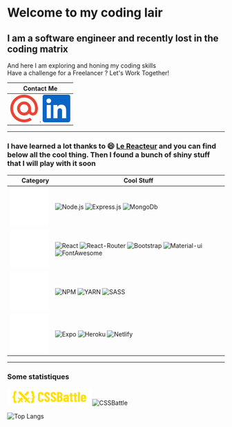 <!-- ![Visitor](https://visitor-badge.laobi.icu/badge?page_id=JConan.JConan) -->

# Welcome to my coding lair

## I am a software engineer and recently lost in the coding matrix

And here I am exploring and honing my coding skills\
Have a challenge for a Freelancer ? Let's Work Together!

| Contact Me                                                                                                                                                                       |
| -------------------------------------------------------------------------------------------------------------------------------------------------------------------------------- |
| [![email](assets/email.svg)](mailto:johan.chan@outlook.fr "sent me an email") . [![linkedin](assets/linkedin.svg)](https://www.linkedin.com/in/johan-chan "Let's Go Networking") |

---

### I have learned a lot thanks to :smile: [Le Reacteur](https://www.lereacteur.io/) and you can find below all the cool thing. Then I found a bunch of shiny stuff that I will play with it soon

|                                        Category | Cool Stuff                                                                                                                                                                                                                                                                                                                                                                                                                                                                                                                                                                             |
| ----------------------------------------------: | -------------------------------------------------------------------------------------------------------------------------------------------------------------------------------------------------------------------------------------------------------------------------------------------------------------------------------------------------------------------------------------------------------------------------------------------------------------------------------------------------------------------------------------------------------------------------------------- |
| [![backend](assets/backend.svg)](%23 "backend") | ![Node.js](https://img.shields.io/badge/Node.js-339933?style=for-the-badge&logo=nodedotjs&logoColor=white) ![Express.js](https://img.shields.io/badge/Express.js-000000?style=for-the-badge&logo=express&logoColor=white) ![MongoDb](https://img.shields.io/badge/MongoDB-4EA94B?style=for-the-badge&logo=mongodb&logoColor=white)                                                                                                                                                                                                                                                     |
|                ![frontend](assets/frontend.svg) | ![React](https://img.shields.io/badge/React-20232A?style=for-the-badge&logo=react&logoColor=61DAFB) ![React-Router](https://img.shields.io/badge/React_Router-CA4245?style=for-the-badge&logo=react-router&logoColor=white) ![Bootstrap](https://img.shields.io/badge/Bootstrap-563D7C?style=for-the-badge&logo=bootstrap&logoColor=white) ![Material-ui](https://img.shields.io/badge/Material--UI-0081CB?style=for-the-badge&logo=material-ui&logoColor=white) ![FontAwesome](https://img.shields.io/badge/Font_Awesome-339AF0?style=for-the-badge&logo=fontawesome&logoColor=white) |
|                      ![Tools](assets/tools.svg) | ![NPM](https://img.shields.io/badge/npm-CB3837?style=for-the-badge&logo=npm&logoColor=white) ![YARN](https://img.shields.io/badge/Yarn-2C8EBB?style=for-the-badge&logo=yarn&logoColor=white) ![SASS](https://img.shields.io/badge/Sass-CC6699?style=for-the-badge&logo=sass&logoColor=white)                                                                                                                                                                                                                                                                                           |
|                ![Services](assets/services.svg) | ![Expo](https://img.shields.io/badge/Expo-1B1F23?style=for-the-badge&logo=expo&logoColor=white) ![Heroku](https://img.shields.io/badge/Heroku-430098?style=for-the-badge&logo=heroku&logoColor=white) ![Netlify](https://img.shields.io/badge/Netlify-00C7B7?style=for-the-badge&logo=netlify&logoColor=white)                                                                                                                                                                                                                                                                         |

---

### Some statistiques

[![CSSBattle](assets/cssbattle.dev.svg)](https://cssbattle.dev/player/jconan)![CSSBattle](https://img.shields.io/badge/dynamic/json?cacheSeconds=3600&color=yellow&label=&prefix=rank%20&query=rank&suffix=th&url=https%3A%2F%2Fcssbattle.dev%2Fapi%2FgetRank%3FuserId%3D9Odzg51joBRjqyk0dLSW7aUVbqr2)

![Top Langs](https://github-readme-stats.vercel.app/api/top-langs/?username=JConan&layout=compact)
